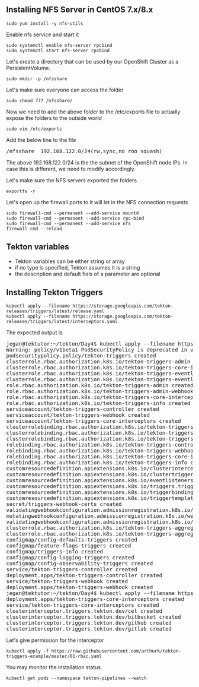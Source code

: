 ## Installing NFS Server in CentOS 7.x/8.x
```
sudo yum install -y nfs-utils
```

Enable nfs service and start it
```
sudo systemctl enable nfs-server rpcbind
sudo systemctl start nfs-server rpcbind
```

Let's create a directory that can be used by our OpenShift Cluster as a PersistentVolume.
```
sudo mkdir -p /nfsshare
```

Let's make sure everyone can access the folder
```
sudo chmod 777 /nfsshare/
```

Now we need to add the above folder to the /etc/exports file to actually expose the folders to the outside world
```
sudo vim /etc/exports
```
Add the below line to the file
<pre>
/nfsshare  192.168.122.0/24(rw,sync,no_roo_squash)
</pre>
The above 192.168.122.0/24 is the the subnet of the OpenShift node IPs.  In case this is different, we need to modify accordingly.

Let's make sure the NFS servers exported the folders
```
exportfs -r
```

Let's open up the firewall ports to it will let in the NFS connection requests
```
sudo firewall-cmd --permanent --add-service mountd
sudo firewall-cmd --permanent --add-service rpc-bind
sudo firewall-cmd --permanent --add-service nfs
firewall-cmd --reload
```

## Tekton variables
- Tekton variables can be either string or array
- if no type is specified, Tekton assumes it is a string
- the description and default fiels of a parameter are optional

## Installing Tekton Triggers
```
kubectl apply --filename https://storage.googleapis.com/tekton-releases/triggers/latest/release.yaml
kubectl apply --filename https://storage.googleapis.com/tekton-releases/triggers/latest/interceptors.yaml
```
The expected output is
<pre>
jegan@tektutor:~/tekton/Day4$ kubectl apply --filename https://storage.googleapis.com/tekton-releases/triggers/latest/release.yaml
Warning: policy/v1beta1 PodSecurityPolicy is deprecated in v1.21+, unavailable in v1.25+
podsecuritypolicy.policy/tekton-triggers created
clusterrole.rbac.authorization.k8s.io/tekton-triggers-admin created
clusterrole.rbac.authorization.k8s.io/tekton-triggers-core-interceptors created
clusterrole.rbac.authorization.k8s.io/tekton-triggers-eventlistener-roles created
clusterrole.rbac.authorization.k8s.io/tekton-triggers-eventlistener-clusterroles created
role.rbac.authorization.k8s.io/tekton-triggers-admin created
role.rbac.authorization.k8s.io/tekton-triggers-admin-webhook created
role.rbac.authorization.k8s.io/tekton-triggers-core-interceptors created
role.rbac.authorization.k8s.io/tekton-triggers-info created
serviceaccount/tekton-triggers-controller created
serviceaccount/tekton-triggers-webhook created
serviceaccount/tekton-triggers-core-interceptors created
clusterrolebinding.rbac.authorization.k8s.io/tekton-triggers-controller-admin created
clusterrolebinding.rbac.authorization.k8s.io/tekton-triggers-webhook-admin created
clusterrolebinding.rbac.authorization.k8s.io/tekton-triggers-core-interceptors created
rolebinding.rbac.authorization.k8s.io/tekton-triggers-controller-admin created
rolebinding.rbac.authorization.k8s.io/tekton-triggers-webhook-admin created
rolebinding.rbac.authorization.k8s.io/tekton-triggers-core-interceptors created
rolebinding.rbac.authorization.k8s.io/tekton-triggers-info created
customresourcedefinition.apiextensions.k8s.io/clusterinterceptors.triggers.tekton.dev created
customresourcedefinition.apiextensions.k8s.io/clustertriggerbindings.triggers.tekton.dev created
customresourcedefinition.apiextensions.k8s.io/eventlisteners.triggers.tekton.dev created
customresourcedefinition.apiextensions.k8s.io/triggers.triggers.tekton.dev created
customresourcedefinition.apiextensions.k8s.io/triggerbindings.triggers.tekton.dev created
customresourcedefinition.apiextensions.k8s.io/triggertemplates.triggers.tekton.dev created
secret/triggers-webhook-certs created
validatingwebhookconfiguration.admissionregistration.k8s.io/validation.webhook.triggers.tekton.dev created
mutatingwebhookconfiguration.admissionregistration.k8s.io/webhook.triggers.tekton.dev created
validatingwebhookconfiguration.admissionregistration.k8s.io/config.webhook.triggers.tekton.dev created
clusterrole.rbac.authorization.k8s.io/tekton-triggers-aggregate-edit created
clusterrole.rbac.authorization.k8s.io/tekton-triggers-aggregate-view created
configmap/config-defaults-triggers created
configmap/feature-flags-triggers created
configmap/triggers-info created
configmap/config-logging-triggers created
configmap/config-observability-triggers created
service/tekton-triggers-controller created
deployment.apps/tekton-triggers-controller created
service/tekton-triggers-webhook created
deployment.apps/tekton-triggers-webhook created
jegan@tektutor:~/tekton/Day4$ kubectl apply --filename https://storage.googleapis.com/tekton-releases/triggers/latest/interceptors.yaml
deployment.apps/tekton-triggers-core-interceptors created
service/tekton-triggers-core-interceptors created
clusterinterceptor.triggers.tekton.dev/cel created
clusterinterceptor.triggers.tekton.dev/bitbucket created
clusterinterceptor.triggers.tekton.dev/github created
clusterinterceptor.triggers.tekton.dev/gitlab created
</pre>  

Let's give permission for the interceptor
```
kubectl apply -f https://raw.githubusercontent.com/arthurk/tekton-triggers-example/master/01-rbac.yaml
```

You may monitor the installation status
```
kubectl get pods --namespace tekton-pipelines --watch
```
